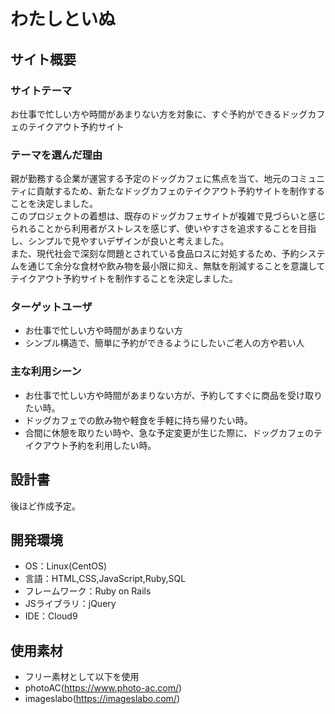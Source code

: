 # わたしといぬ
## サイト概要
### サイトテーマ
お仕事で忙しい方や時間があまりない方を対象に、すぐ予約ができるドッグカフェのテイクアウト予約サイト
### テーマを選んだ理由
親が勤務する企業が運営する予定のドッグカフェに焦点を当て、地元のコミュニティに貢献するため、新たなドッグカフェのテイクアウト予約サイトを制作することを決定しました。<br>
このプロジェクトの着想は、既存のドッグカフェサイトが複雑で見づらいと感じられることから利用者がストレスを感じず、使いやすさを追求することを目指し、シンプルで見やすいデザインが良いと考えました。<br>
また、現代社会で深刻な問題とされている食品ロスに対処するため、予約システムを通じて余分な食材や飲み物を最小限に抑え、無駄を削減することを意識してテイクアウト予約サイトを制作することを決定しました。
### ターゲットユーザ
- お仕事で忙しい方や時間があまりない方
- シンプル構造で、簡単に予約ができるようにしたいご老人の方や若い人
### 主な利用シーン
- お仕事で忙しい方や時間があまりない方が、予約してすぐに商品を受け取りたい時。
- ドッグカフェでの飲み物や軽食を手軽に持ち帰りたい時。
- 合間に休憩を取りたい時や、急な予定変更が生じた際に、ドッグカフェのテイクアウト予約を利用したい時。
## 設計書
後ほど作成予定。

## 開発環境
- OS：Linux(CentOS)
- 言語：HTML,CSS,JavaScript,Ruby,SQL
- フレームワーク：Ruby on Rails
- JSライブラリ：jQuery
- IDE：Cloud9

## 使用素材
- フリー素材として以下を使用
- photoAC(https://www.photo-ac.com/)
- imageslabo(https://imageslabo.com/)